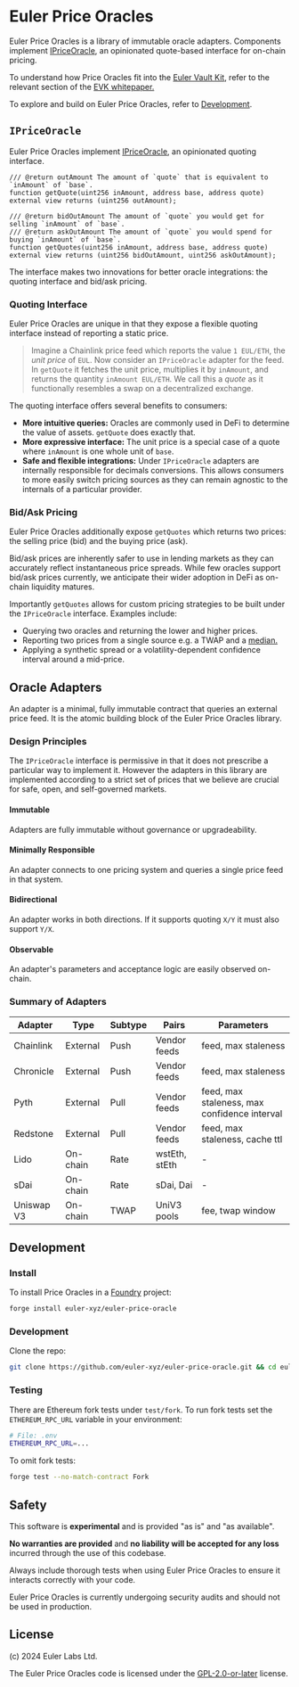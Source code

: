 # Euler Price Oracles

Euler Price Oracles is a library of immutable oracle adapters. Components implement [IPriceOracle](https://github.com/euler-xyz/IPriceOracle), an opinionated quote-based interface for on-chain pricing.

To understand how Price Oracles fit into the [Euler Vault Kit](https://github.com/euler-xyz/euler-vault-kit), refer to the relevant section of the [EVK whitepaper.](https://docs.euler.finance/euler-vault-kit-white-paper/#price-oracles)

To explore and build on Euler Price Oracles, refer to [Development](#development).

## `IPriceOracle`

Euler Price Oracles implement [IPriceOracle](https://github.com/euler-xyz/IPriceOracle), an opinionated quoting interface.
```solidity
/// @return outAmount The amount of `quote` that is equivalent to `inAmount` of `base`.
function getQuote(uint256 inAmount, address base, address quote) external view returns (uint256 outAmount);

/// @return bidOutAmount The amount of `quote` you would get for selling `inAmount` of `base`.
/// @return askOutAmount The amount of `quote` you would spend for buying `inAmount` of `base`.
function getQuotes(uint256 inAmount, address base, address quote) external view returns (uint256 bidOutAmount, uint256 askOutAmount);
```

The interface makes two innovations for better oracle integrations: the quoting interface and bid/ask pricing.

### Quoting Interface

Euler Price Oracles are unique in that they expose a flexible quoting interface instead of reporting a static price.

> Imagine a Chainlink price feed which reports the value `1 EUL/ETH`, the *unit price* of `EUL`. Now consider an `IPriceOracle` adapter for the feed. In `getQuote` it fetches the unit price, multiplies it by `inAmount`, and returns the quantity `inAmount EUL/ETH`. We call this a *quote* as it functionally resembles a swap on a decentralized exchange.

The quoting interface offers several benefits to consumers:
- **More intuitive queries:** Oracles are commonly used in DeFi to determine the value of assets. `getQuote` does exactly that.
- **More expressive interface:** The unit price is a special case of a quote where `inAmount` is one whole unit of `base`.
- **Safe and flexible integrations:** Under `IPriceOracle` adapters are internally responsible for decimals conversions. This allows consumers to more easily switch pricing sources as they can remain agnostic to the internals of a particular provider.

### Bid/Ask Pricing

Euler Price Oracles additionally expose `getQuotes` which returns two prices: the selling price (bid) and the buying price (ask). 

Bid/ask prices are inherently safer to use in lending markets as they can accurately reflect instantaneous price spreads. While few oracles support bid/ask prices currently, we anticipate their wider adoption in DeFi as on-chain liquidity matures. 

Importantly `getQuotes` allows for custom pricing strategies to be built under the `IPriceOracle` interface. Examples include:
 - Querying two oracles and returning the lower and higher prices.
 - Reporting two prices from a single source e.g. a TWAP and a [median.](https://github.com/euler-xyz/median-oracle)
 - Applying a synthetic spread or a volatility-dependent confidence interval around a mid-price.

## Oracle Adapters

An adapter is a minimal, fully immutable contract that queries an external price feed. It is the atomic building block of the Euler Price Oracles library.

### Design Principles

The `IPriceOracle` interface is permissive in that it does not prescribe a particular way to implement it. However the adapters in this library are implemented according to a strict set of prices that we believe are crucial for safe, open, and self-governed markets.

#### Immutable

Adapters are fully immutable without governance or upgradeability.

#### Minimally Responsible

An adapter connects to one pricing system and queries a single price feed in that system.

#### Bidirectional

An adapter works in both directions. If it supports quoting `X/Y` it must also support `Y/X`.

#### Observable

An adapter's parameters and acceptance logic are easily observed on-chain.

### Summary of Adapters

| Adapter       | Type      | Subtype | Pairs         | Parameters        |
| ------------- | --------- | ------  | ------------- | -------------------------------------------- |
| Chainlink     | External  | Push    | Vendor feeds  | feed, max staleness                          | 
| Chronicle     | External  | Push    | Vendor feeds  | feed, max staleness                          | 
| Pyth          | External  | Pull    | Vendor feeds  | feed, max staleness, max confidence interval |
| Redstone      | External  | Pull    | Vendor feeds  | feed, max staleness, cache ttl               |
| Lido          | On-chain  | Rate    | wstEth, stEth | -                                            |
| sDai          | On-chain  | Rate    | sDai, Dai     | -                                            |
| Uniswap V3    | On-chain  | TWAP    | UniV3 pools   | fee, twap window                             |


## Development

### Install

To install Price Oracles in a [Foundry](https://github.com/foundry-rs/foundry) project:

```sh
forge install euler-xyz/euler-price-oracle
```

### Development

Clone the repo:
```sh
git clone https://github.com/euler-xyz/euler-price-oracle.git && cd euler-price-oracle
```

### Testing

There are Ethereum fork tests under `test/fork`. To run fork tests set the `ETHEREUM_RPC_URL` variable in your environment:
```sh
# File: .env
ETHEREUM_RPC_URL=...
```

To omit fork tests:
```sh
forge test --no-match-contract Fork
```

## Safety

This software is **experimental** and is provided "as is" and "as available".

**No warranties are provided** and **no liability will be accepted for any loss** incurred through the use of this codebase.

Always include thorough tests when using Euler Price Oracles to ensure it interacts correctly with your code.

Euler Price Oracles is currently undergoing security audits and should not be used in production.

## License

(c) 2024 Euler Labs Ltd.

The Euler Price Oracles code is licensed under the [GPL-2.0-or-later](LICENSE) license.